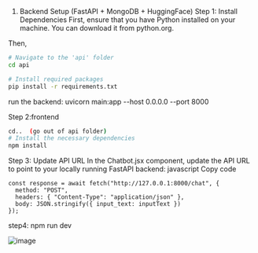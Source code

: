1. Backend Setup (FastAPI + MongoDB + HuggingFace)
Step 1: Install Dependencies
First, ensure that you have Python installed on your machine. You can download it from python.org.

Then, 
```bash
# Navigate to the 'api' folder
cd api

# Install required packages
pip install -r requirements.txt
```
run the backend:
uvicorn main:app --host 0.0.0.0 --port 8000

Step 2:frontend
```bash
cd..  (go out of api folder)
# Install the necessary dependencies
npm install

```
Step 3: Update API URL
In the Chatbot.jsx component, update the API URL to point to your locally running FastAPI backend:
javascript
Copy code
```
const response = await fetch("http://127.0.0.1:8000/chat", {
  method: "POST",
  headers: { "Content-Type": "application/json" },
  body: JSON.stringify({ input_text: inputText })
});
```

step4:
npm run dev

![image](https://github.com/user-attachments/assets/4b176849-3da4-4a38-8491-0761d5540afd)



